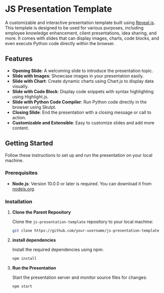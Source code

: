 # JS Presentation Template

A customizable and interactive presentation template built using [Reveal.js](https://revealjs.com/). This template is designed to be used for various purposes, including employee knowledge enhancement, client presentations, idea sharing, and more. It comes with slides that can display images, charts, code blocks, and even execute Python code directly within the browser.

## Features

- **Opening Slide**: A welcoming slide to introduce the presentation topic.
- **Slide with Images**: Showcase images in your presentation easily.
- **Slide with Chart**: Create dynamic charts using Chart.js to display data visually.
- **Slide with Code Block**: Display code snippets with syntax highlighting using Highlight.js.
- **Slide with Python Code Compiler**: Run Python code directly in the browser using Skulpt.
- **Closing Slide**: End the presentation with a closing message or call to action.
- **Customizable and Extensible**: Easy to customize slides and add more content.

## Getting Started

Follow these instructions to set up and run the presentation on your local machine.

### Prerequisites

- **Node.js**: Version 10.0.0 or later is required. You can download it from [nodejs.org](https://nodejs.org/).

### Installation

1. **Clone the Parent Repository**

   Clone the `js-presentation-template` repository to your local machine:

   ```bash
   git clone https://github.com/your-username/js-presentation-template.git
   ```

2. **install dependencies**

   Install the required dependencies using npm:

   ```bash
   npm install
   ```

3. **Run the Presentation**

   Start the presentation server and monitor source files for changes:

   ```bash
   npm start
   ```
